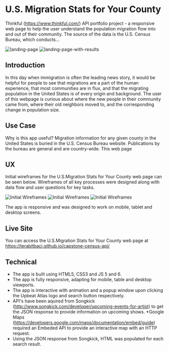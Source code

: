 
# U.S. Migration Stats for Your County
Thinkful (https://www.thinkful.com/) API portfolio project - a responsive web page to help the user understand the population migration flow into and out of their community. The source of the data is the U.S. Census Bureau, which conducts...

![landing-page](https://github.com/terabitbaci/capstone-census-api/blob/master/user-stories-and-wireframes/landing-page.png)
![landing-page-with-results](https://github.com/terabitbaci/capstone-census-api/blob/master/user-stories-and-wireframes/landing-page-with-results.png)

## Introduction
In this day when immigration is often the leading news story, it would be helpful for people to see that migrations are a part of the human experience, that most communities are in flux, and that the migrating population in the United States is of every origin and background. The user of this webpage is curious about where the new people in their community came from, where their old neighbors moved to, and the corresponding change in population size.



## Use Case
Why is this app useful? Migration information for any given county in the United States is buried in the U.S. Census Bureau website. Publications by the bureau are general and are country-wide. This web page

## UX

Initial wireframes for the U.S.Migration Stats for Your County web page can be seen below. Wireframes of all key processes were designed along with data flow and user questions for key tasks.

![Initial Wireframes](https://github.com/terabitbaci/capstone-census-api/blob/master/user-stories-and-wireframes/screen-1.jpg)
![Initial Wireframes](https://github.com/terabitbaci/capstone-census-api/blob/master/user-stories-and-wireframes/screen-2.jpg)
![Initial Wireframes](https://github.com/terabitbaci/capstone-census-api/blob/master/user-stories-and-wireframes/screen-3.JPG)

The app is responsive and was designed to work on mobile, tablet and desktop screens.

## Live Site
You can access the U.S.Migration Stats for Your County web page at https://terabitbaci.github.io/capstone-census-api/

## Technical
* The app is built using HTML5, CSS3 and JS 5 and 6.
* The app is fully responsive, adapting for mobile, table and desktop viewports.
* The app is interactive with animation and a popup window upon clicking the Upbeat Atlas logo and search button respectively.
* API's have been aquired from Songkick (http://www.songkick.com/developer/upcoming-events-for-artist) to get the JSON response to provide information on upcoming shows.
*Google Maps (https://developers.google.com/maps/documentation/embed/guide) required an Embeded API to provide an interactive map with an HTTP request.
* Using the JSON response from Songkick, HTML was populated for each search result.
